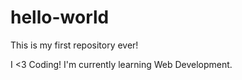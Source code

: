 # hello-world
This is my first repository ever!

I <3 Coding!
I'm currently learning Web Development.
